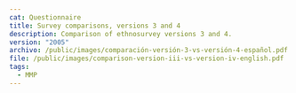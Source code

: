 ```yaml
---
cat: Questionnaire
title: Survey comparisons, versions 3 and 4
description: Comparison of ethnosurvey versions 3 and 4.
version: "2005"
archivo: /public/images/comparación-versión-3-vs-versión-4-español.pdf
file: /public/images/comparison-version-iii-vs-version-iv-english.pdf
tags:
  - MMP
---
```

